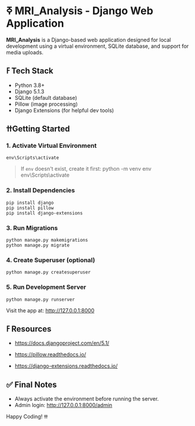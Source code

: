 
# ߧ MRI_Analysis - Django Web Application

**MRI_Analysis** is a Django-based web application designed for local development using a virtual environment, SQLite database, and support for media uploads.

## ߓ Tech Stack
- Python 3.8+
- Django 5.1.3
- SQLite (default database)
- Pillow (image processing)
- Django Extensions (for helpful dev tools)

##  ߚGetting Started

### 1. Activate Virtual Environment
    env\Scripts\activate

> If `env` doesn't exist, create it first:
    python -m venv env
    env\Scripts\activate

### 2. Install Dependencies
    pip install django
    pip install pillow
    pip install django-extensions

### 3. Run Migrations
    python manage.py makemigrations
    python manage.py migrate

### 4. Create Superuser (optional)
    python manage.py createsuperuser

### 5. Run Development Server
    python manage.py runserver

Visit the app at: http://127.0.0.1:8000



## ߓ Resources
- https://docs.djangoproject.com/en/5.1/

- https://pillow.readthedocs.io/
- https://django-extensions.readthedocs.io/

## ✅ Final Notes
- Always activate the environment before running the server.
- Admin login: http://127.0.0.1:8000/admin

Happy Coding! ߚ
